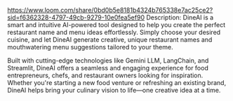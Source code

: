 https://www.loom.com/share/0bd0b5e8181b4324b765338e7ac25ce2?sid=f6362328-4797-49cb-9279-10e0fea5ef90
Description:
DineAI is a smart and intuitive AI-powered tool designed to help you create the perfect restaurant name and menu ideas effortlessly. Simply choose your desired cuisine, and let DineAI generate creative, unique restaurant names and mouthwatering menu suggestions tailored to your theme.

Built with cutting-edge technologies like Gemini LLM, LangChain, and Streamlit, DineAI offers a seamless and engaging experience for food entrepreneurs, chefs, and restaurant owners looking for inspiration. Whether you're starting a new food venture or refreshing an existing brand, DineAI helps bring your culinary vision to life—one creative idea at a time.
